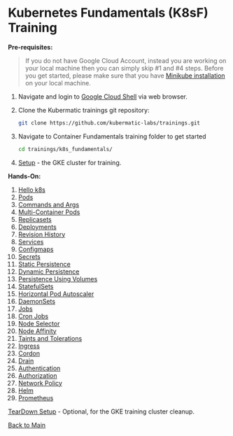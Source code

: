 # Kubernetes Fundamentals (K8sF) Training

**Pre-requisites:**

>If you do not have Google Cloud Account, instead you are working on your local machine then you can simply skip #1 and #4 steps. Before you get started, please make sure that you have [Minikube installation](https://minikube.sigs.k8s.io/docs/start/) on your local machine.

1. Navigate and login to [Google Cloud Shell](https://ssh.cloud.google.com ) via web browser. 

2. Clone the Kubermatic trainings git repository:
    ```bash
    git clone https://github.com/kubermatic-labs/trainings.git
    ```

3. Navigate to Container Fundamentals training folder to get started
    ```bash  
    cd trainings/k8s_fundamentals/
    ```

4. [Setup](00_setup/README.md) - the GKE cluster for training.
   
**Hands-On:**

1. [Hello k8s](01_hello-k8s/README.md)
2. [Pods](02_pods/README.md)
3. [Commands and Args](03_commands-and-args/README.md)
4. [Multi-Container Pods](04_multi-container-pods/README.md)
5. [Replicasets](05_replicasets/README.md)
6. [Deployments](06_deployments/README.md)
7. [Revision History](07_revision-history/README.md)
8. [Services](08_services/README.md)
9. [Configmaps](09_configmaps/README.md)
10. [Secrets](10_secrets/README.md)
11. [Static Persistence](11_persistence-static/README.md)
12. [Dynamic Persistence](12_persistence-dynamic/README.md)
13. [Persistence Using Volumes](13_persistence-use-volume/README.md)
14. [StatefulSets](14_statefulsets/README.md)
15. [Horizontal Pod Autoscaler](15_hpas/README.md)
16. [DaemonSets](16_daemonsets/README.md)
17. [Jobs](17_jobs/README.md)
18. [Cron Jobs](18_cronjobs/README.md)
19. [Node Selector](19_scheduling-node-selector/README.md)
20. [Node Affinity](19_scheduling-node-affinity/README.md)
21. [Taints and Tolerations](19_scheduling-taints-and-tolerations/README.md)
22. [Ingress](19_ingress/README.md)
23. [Cordon](19_cordon/README.md)
24. [Drain](19_drain/README.md)
25. [Authentication](19_authentication/README.md)
26. [Authorization](19_authorization/README.md)
27. [Network Policy](19_networkpolicies/README.md)
28. [Helm](19_helm/README.md)
29. [Prometheus](19_prometheus/README.md)

[TearDown Setup](99_teardown/README.md) - Optional, for the GKE training cluster cleanup. 

[Back to Main](../README.md)